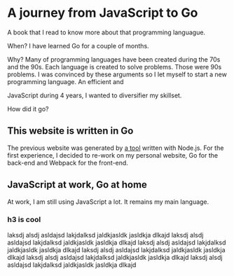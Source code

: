 # A journey from JavaScript to Go

A book that I read to know more about that programming languague.

When?
I have learned Go for a couple of months.

Why?
Many of programming languages have been created during the 70s and the 90s. Each language is created to solve problems. Those were 90s problems. I was convinced by these arguments so I let myself to start a new programming language.
An efficient and

JavaScript during 4 years, I wanted to diversifier my skillset.

How did it go?

## This website is written in Go
The previous website was generated by [a tool](https://github.com/srchea/blgn) written with Node.js. For the first experience, I decided to re-work on my personal website, Go for the back-end and Webpack for the front-end.

## JavaScript at work, Go at home
At work, I am still using JavaScript a lot. It remains my main language.

### h3 is cool
laksdj alsdj asldajsd lakjdalksd jaldkjasldk jasldkja dlkajd laksdj alsdj asldajsd lakjdalksd jaldkjasldk jasldkja dlkajd laksdj alsdj asldajsd lakjdalksd jaldkjasldk jasldkja dlkajd laksdj alsdj asldajsd lakjdalksd jaldkjasldk jasldkja dlkajd laksdj alsdj asldajsd lakjdalksd jaldkjasldk jasldkja dlkajd laksdj alsdj asldajsd lakjdalksd jaldkjasldk jasldkja dlkajd
